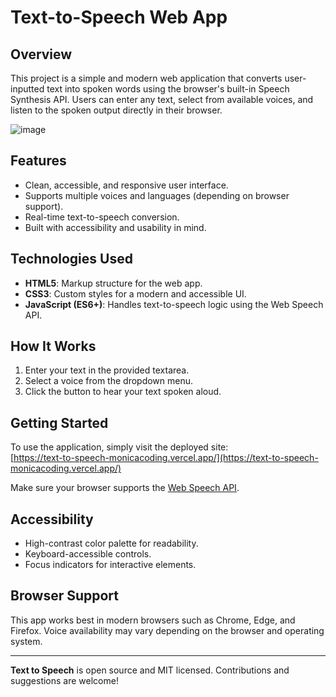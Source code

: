 # Text-to-Speech Web App

## Overview

This project is a simple and modern web application that converts user-inputted text into spoken words using the browser's built-in Speech Synthesis API. Users can enter any text, select from available voices, and listen to the spoken output directly in their browser.

![image](https://github.com/user-attachments/assets/2894269c-2b5d-4e0c-ba94-6cb3ad8376e3)

## Features

- Clean, accessible, and responsive user interface.
- Supports multiple voices and languages (depending on browser support).
- Real-time text-to-speech conversion.
- Built with accessibility and usability in mind.

## Technologies Used

- **HTML5**: Markup structure for the web app.
- **CSS3**: Custom styles for a modern and accessible UI.
- **JavaScript (ES6+)**: Handles text-to-speech logic using the Web Speech API.

## How It Works

1. Enter your text in the provided textarea.
2. Select a voice from the dropdown menu.
3. Click the button to hear your text spoken aloud.

## Getting Started

To use the application, simply visit the deployed site:  
[https://text-to-speech-monicacoding.vercel.app/](https://text-to-speech-monicacoding.vercel.app/)

Make sure your browser supports the [Web Speech API](https://developer.mozilla.org/en-US/docs/Web/API/Web_Speech_API).

## Accessibility

- High-contrast color palette for readability.
- Keyboard-accessible controls.
- Focus indicators for interactive elements.

## Browser Support

This app works best in modern browsers such as Chrome, Edge, and Firefox. Voice availability may vary depending on the browser and operating system.

---

**Text to Speech** is open source and MIT licensed. Contributions and suggestions are welcome!

